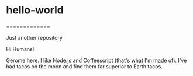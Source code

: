# hello-world
=============

Just another repository

Hi Humans!

Gerome here. I like Node.js and Coffeescript (that's what I'm made of).
I've had tacos on the moon and find them far superior to Earth tacos.
